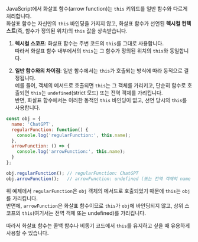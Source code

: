 JavaScript에서 화살표 함수(arrow function)는 `this` 키워드를 일반 함수와 다르게 처리합니다.  
화살표 함수는 자신만의 `this` 바인딩을 가지지 않고, 화살표 함수가 선언된 **렉시컬 컨텍스트**(즉, 함수가 정의된 위치)의 `this` 값을 상속받습니다.

1. **렉시컬 스코프**: 화살표 함수는 주변 코드의 `this`를 그대로 사용합니다.  
따라서 화살표 함수 내부에서의 `this`는 그 함수가 정의된 위치의 `this`와 동일합니다.

2. **일반 함수와의 차이점**: 일반 함수에서는 `this`가 호출되는 방식에 따라 동적으로 결정됩니다.  
예를 들어, 객체의 메서드로 호출되면 `this`는 그 객체를 가리키고, 단순히 함수로 호출되면 `this`는 `undefined`(strict 모드) 또는 전역 객체를 가리킵니다.  
반면, 화살표 함수에서는 이러한 동적인 `this` 바인딩이 없고, 선언 당시의 `this`를 사용합니다.

```javascript
const obj = {
  name: 'ChatGPT',
  regularFunction: function() {
    console.log('regularFunction:', this.name);
  },
  arrowFunction: () => {
    console.log('arrowFunction:', this.name);
  }
};

obj.regularFunction(); // regularFunction: ChatGPT
obj.arrowFunction();   // arrowFunction: undefined (또는 전역 객체의 name 값)
```

위 예제에서 `regularFunction`은 `obj` 객체의 메서드로 호출되었기 때문에 `this`는 `obj`를 가리킵니다.  
반면에, `arrowFunction`은 화살표 함수이므로 `this`가 `obj`에 바인딩되지 않고, 상위 스코프의 `this`(여기서는 전역 객체 또는 undefined)를 가리킵니다.

따라서 화살표 함수는 콜백 함수나 비동기 코드에서 `this`를 유지하고 싶을 때 유용하게 사용할 수 있습니다.
